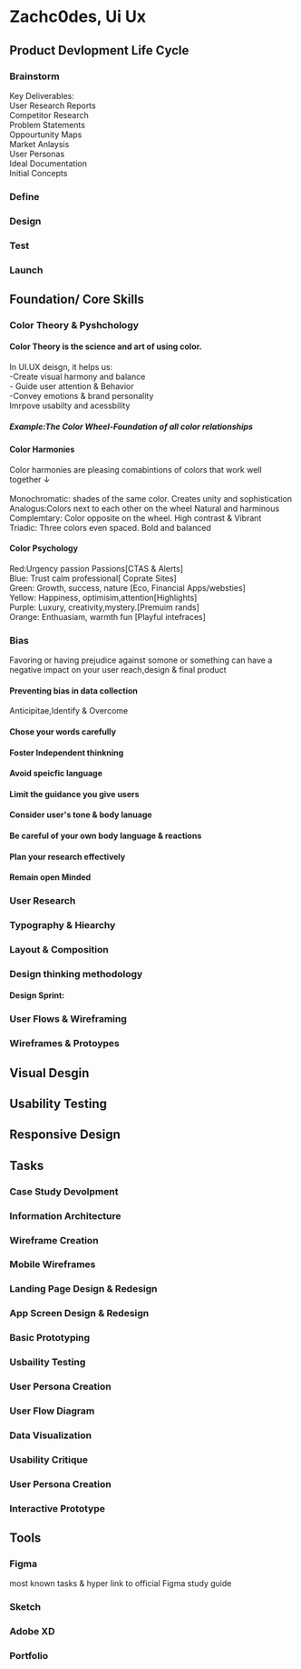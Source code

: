 <h1>Zachc0des, Ui Ux </h1>
<H2> Product Devlopment Life Cycle</H2>
<h3>Brainstorm</h3>
<p1> Key Deliverables:<br>
 User Research Reports<br>
 Competitor Research<br>
 Problem Statements<br>
 Oppourtunity Maps <br>
 Market Anlaysis <br>
 User Personas <br>
 Ideal Documentation <br>
 Initial Concepts <br>                  
</p1>
<h3>Define</h3>
<p1> 
</p1>
<h3>Design</h3>
<p1> 
</p1>
<h3>Test</h3>
<p1> 
</p1>
<h3>Launch</h3>
<p1></p1>
<h2>Foundation/ Core Skills</h2>
<h3>Color Theory & Pyshchology</h3>
<H4>Color Theory is the science and art of using color.</H4>
<P1>In UI.UX deisgn, it helps us:<br>
-Create visual harmony and balance<br>
- Guide user attention & Behavior<br>
-Convey emotions & brand personality<br>
Imrpove usabilty and acessbility<br></P1>
<h5>Example:The Color Wheel-Foundation of all color relationships</h5>
<h4>Color Harmonies</h4>
<p1>Color harmonies are pleasing comabintions of colors that work well together ↓<br><br>
Monochromatic: shades of the same color. Creates unity and sophistication<br>
Analogus:Colors next to each other on the wheel Natural and harminous<br>
Complemtary: Color opposite on the wheel. High contrast & Vibrant<br>
Triadic: Three colors even spaced. Bold and balanced<br>
<h4>Color Psychology</h4>
 
<p1>
Red:Urgency passion Passions[CTAS & Alerts]<br>
Blue: Trust calm professional[ Coprate Sites]<br>
Green: Growth, success, nature [Eco, Financial Apps/websties]<br>
Yellow: Happiness, optimisim,attention[Highlights]<br>
Purple: Luxury, creativity,mystery.[Premuim rands]<br>
Orange: Enthuasiam, warmth fun [Playful intefraces]
</p1>
<h3> Bias</h3>
<p>Favoring or having prejudice against somone or something can have a negative impact on your user reach,design & final product</p>  
<h4>Preventing bias in data collection </h4>
<p1>Anticipitae,Identify & Overcome </p1>
<h4> Chose your words carefully</h4>
<h4> Foster Independent thinkning</h4>
<h4>Avoid speicfic language</h4>
<h4>Limit the guidance you give users</h4>
<h4>Consider user's tone & body lanuage</h4>
<h4>Be careful of your own body language & reactions</h4>
<h4> Plan your research effectively</h4>
<h4>Remain open Minded </h4>

<h3> User Research </h3>
<h3>Typography & Hiearchy</h3>
<h3>Layout & Composition</h3>
<h3>Design thinking methodology</h3>
<h4>Design Sprint:</h4>
<p1>
 
</p1>
<h3>User Flows & Wireframing</h3>
<h3>Wireframes & Protoypes</h3>
<h2>Visual Desgin</h2>
<h2>Usability Testing</h2>
<h2>Responsive Design</h2>



<h2>Tasks</h2>
<h3>Case Study Devolpment</h3>
<h3>Information Architecture</h3>
<h3>Wireframe Creation</h3>
<h3> Mobile Wireframes </h3>
<h3> Landing Page Design & Redesign </h3>
<h3> App Screen Design & Redesign</h3> 
<h3> Basic Prototyping</h3>
<h3>Usbaility Testing</h3>
<h3> User Persona Creation </h3>
<H3> User Flow Diagram </H3>
<h3>Data Visualization</h3>
<h3> Usability Critique</h3>
<h3> User Persona Creation</h3>
<h3>Interactive Prototype</h3>

<h2> Tools</h2>
<h3>Figma</h3>
<P>most known tasks & hyper link to official Figma study guide </P>
<h3>Sketch</h3>
<h3>Adobe XD</h3>



<h3>Portfolio</h3>
